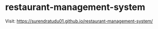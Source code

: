 # restaurant-management-system
Visit:  https://surendratudu01.github.io/restaurant-management-system/
